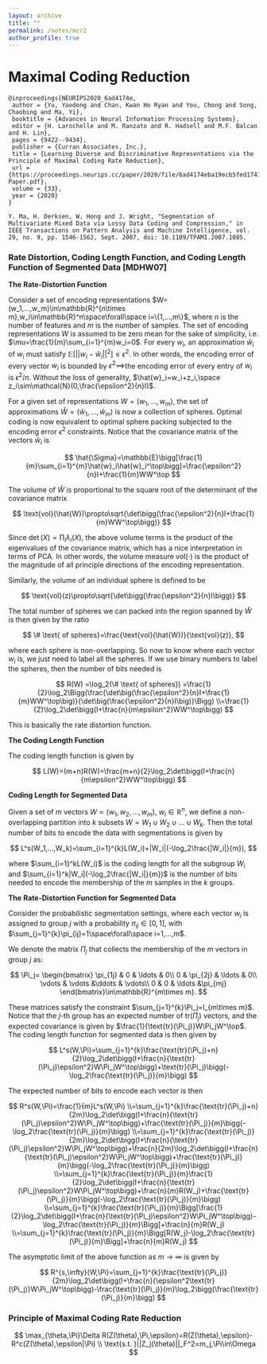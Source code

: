 ```yaml
---
layout: archive
title: ""
permalink: /notes/mcr2
author_profile: true
---
```



# Maximal Coding Reduction
```
@inproceedings{NEURIPS2020_6ad4174e,
 author = {Yu, Yaodong and Chan, Kwan Ho Ryan and You, Chong and Song, Chaobing and Ma, Yi},
 booktitle = {Advances in Neural Information Processing Systems},
 editor = {H. Larochelle and M. Ranzato and R. Hadsell and M.F. Balcan and H. Lin},
 pages = {9422--9434},
 publisher = {Curran Associates, Inc.},
 title = {Learning Diverse and Discriminative Representations via the Principle of Maximal Coding Rate Reduction},
 url = {https://proceedings.neurips.cc/paper/2020/file/6ad4174eba19ecb5fed17411a34ff5e6-Paper.pdf},
 volume = {33},
 year = {2020}
}
```

```
Y. Ma, H. Derksen, W. Hong and J. Wright, "Segmentation of Multivariate Mixed Data via Lossy Data Coding and Compression," in IEEE Transactions on Pattern Analysis and Machine Intelligence, vol. 29, no. 9, pp. 1546-1562, Sept. 2007, doi: 10.1109/TPAMI.2007.1085.
```

### Rate Distortion, Coding Length Function, and Coding Length Function of Segmented Data **[MDHW07]**

**The** **Rate-Distortion Function**

Consider a set of encoding representations $W=(w_1,...,w_m)\in\mathbb{R}^{n\times m},w_i\in\mathbb{R}^n\space\forall\space i=\{1,...,m\}$, where $n$ is the number of features and $m$ is the number of samples. The set of encoding representations $W$ is assumed to be zero mean for the sake of simplicity, i.e. $\mu=\frac{1}{m}\sum_{i=1}^{m}w_i=0$. For every $w_i$, an approximation $\hat{w}_i$ of $w_i$ must satisfy $\mathbb{E}[||w_i-\hat{w}_i||^2]\leq\epsilon^2$. In other words, the encoding error of every vector $w_i$ is bounded by $\epsilon^2\implies$the encoding error of every entry of $w_i$ is $\epsilon^2/n$. Without the loss of generality, $\hat{w}_i=w_i+z_i,\space z_i\sim\mathcal{N}(0,\frac{\epsilon^2}{n}I)$.

For a given set of representations $W=(w_1,...,w_m)$, the set of approximations $\hat{W}=(\hat{w}_1,...,\hat{w}_m)$ is now a collection of spheres. Optimal coding is now equivalent to optimal sphere packing subjected to the encoding error $\epsilon^2$ constraints. Notice that the covariance matrix of the vectors $\hat{w}_i$ is

$$
\hat{\Sigma}=\mathbb{E}\bigg[\frac{1}{m}\sum_{i=1}^{m}\hat{w}_i\hat{w}_i^\top\bigg]=\frac{\epsilon^2}{n}I+\frac{1}{m}WW^\top
$$

The volume of $\hat{W}$ is proportional to the square root of the determinant of the covariance matrix

$$
\text{vol}(\hat{W})\propto\sqrt{\det\bigg(\frac{\epsilon^2}{n}I+\frac{1}{m}WW^\top\bigg)}
$$

Since $\det(X)=\prod_i\lambda_i(X)$, the above volume terms is the product of the eigenvalues of the covariance matrix, which has a nice interpretation in terms of PCA. In other words, the volume measure $\text{vol}(\cdot)$ is the product of the magnitude of all principle directions of the encoding representation.

Similarly, the volume of an individual sphere is defined to be

$$
\text{vol}(z)\propto\sqrt{\det\bigg(\frac{\epsilon^2}{n}I\bigg)}
$$

The total number of spheres we can packed into the region spanned by $\hat{W}$ is then given by the ratio

$$
\# \text{ of spheres}=\frac{\text{vol}(\hat{W})}{\text{vol}(z)},
$$

where each sphere is non-overlapping. So now to know where each vector $w_i$ is, we just need to label all the spheres. If we use binary numbers to label the spheres, then the number of bits needed is 

$$
R(W)
=\log_2(\# \text{ of spheres})
=\frac{1}{2}\log_2\Bigg(\frac{\det\big(\frac{\epsilon^2}{n}I+\frac{1}{m}WW^\top\big)}{\det\big(\frac{\epsilon^2}{n}I\big)}\Bigg)
\\=\frac{1}{2}\log_2\det\bigg(I+\frac{n}{m\epsilon^2}WW^\top\bigg)
$$

This is basically the rate distortion function.

**The Coding Length Function**

The coding length function is given by

$$
L(W)=(m+n)R(W)=\frac{m+n}{2}\log_2\det\bigg(I+\frac{n}{m\epsilon^2}WW^\top\bigg)
$$

**Coding Length for Segmented Data**

Given a set of $m$ vectors $W=(w_1,w_2,...,w_m)$, $w_i\in\mathbb{R}^n$, we define a non-overlapping partition into $k$ subsets $W=W_1\cup W_2\cup...\cup W_k$. Then the total number of bits to encode the data with segmentations is given by

$$
L^s(W_1,...,W_k)=\sum_{i=1}^{k}L(W_i)+|W_i|(-\log_2\frac{|W_i|}{m}),
$$

where $\sum_{i=1}^kL(W_i)$ is the coding length for all the subgroup $W_i$ and $\sum_{i=1}^k|W_i|(-\log_2\frac{|W_i|}{m})$ is the number of bits needed to encode the membership of the $m$ samples in the $k$ groups.

**The** **Rate-Distortion Function for Segmented Data** 

Consider the probabilistic segmentation settings, where each vector $w_i$ is assigned to group $j$ with a probability $\pi_{ij}\in[0,1]$, with $\sum_{j=1}^{k}\pi_{ij}=1\space\forall\space i=1,...,m$.  

We denote the matrix $\Pi_j$ that collects the membership of the $m$ vectors in group $j$ as:

$$
\Pi_j=
\begin{bmatrix}
\pi_{1j} & 0 & \ldots & 0\\
0 & \pi_{2j} & \ldots & 0\\
\vdots & \vdots &\ddots & \vdots\\
0 & 0 & \ldots &\pi_{mj}
\end{bmatrix}\in\mathbb{R}^{m\times m}.
$$

These matrices satisfy the constraint $\sum_{j=1}^{k}\Pi_j=I_{m\times m}$. Notice that the $j$-th group has an expected number of $\text{tr}(\Pi_j)$ vectors, and the expected covariance is given by $\frac{1}{\text{tr}(\Pi_j)}W\Pi_jW^\top$. The coding length function for segmented data is then given by

$$
L^s(W,\Pi)=\sum_{j=1}^{k}\frac{\text{tr}(\Pi_j)+n}{2}\log_2\det\bigg(I+\frac{n}{\text{tr}(\Pi_j)\epsilon^2}W\Pi_jW^\top\bigg)+\text{tr}(\Pi_j)\bigg(-\log_2\frac{\text{tr}(\Pi_j)}{m}\bigg)
$$

The expected number of bits to encode each vector is then

$$
R^s(W,\Pi)=\frac{1}{m}L^s(W,\Pi)
\\=\sum_{j=1}^{k}\frac{\text{tr}(\Pi_j)+n}{2m}\log_2\det\bigg(I+\frac{n}{\text{tr}(\Pi_j)\epsilon^2}W\Pi_jW^\top\bigg)+\frac{\text{tr}(\Pi_j)}{m}\bigg(-\log_2\frac{\text{tr}(\Pi_j)}{m}\bigg)
\\=\sum_{j=1}^{k}\frac{\text{tr}(\Pi_j)}{2m}\log_2\det\bigg(I+\frac{n}{\text{tr}(\Pi_j)\epsilon^2}W\Pi_jW^\top\bigg)+\frac{n}{2m}\log_2\det\bigg(I+\frac{n}{\text{tr}(\Pi_j)\epsilon^2}W\Pi_jW^\top\bigg)+\frac{\text{tr}(\Pi_j)}{m}\bigg(-\log_2\frac{\text{tr}(\Pi_j)}{m}\bigg)
\\=\sum_{j=1}^{k}\frac{\text{tr}(\Pi_j)}{m}\frac{1}{2}\log_2\det\bigg(I+\frac{n}{\text{tr}(\Pi_j)\epsilon^2}W\Pi_jW^\top\bigg)+\frac{n}{m}R(W_j)+\frac{\text{tr}(\Pi_j)}{m}\bigg(-\log_2\frac{\text{tr}(\Pi_j)}{m}\bigg)
\\=\sum_{j=1}^{k}\frac{\text{tr}(\Pi_j)}{m}\Bigg[\frac{1}{2}\log_2\det\bigg(I+\frac{n}{\text{tr}(\Pi_j)\epsilon^2}W\Pi_jW^\top\bigg)-\log_2\frac{\text{tr}(\Pi_j)}{m}\Bigg]+\frac{n}{m}R(W_j)
\\=\sum_{j=1}^{k}\frac{\text{tr}(\Pi_j)}{m}\Bigg[R(W_j)-\log_2\frac{\text{tr}(\Pi_j)}{m}\Bigg]+\frac{n}{m}R(W_j)
$$

The asymptotic limit of the above function as $m\to\infty$ is given by

$$
R^{s,\infty}(W,\Pi)=\sum_{j=1}^{k}\frac{\text{tr}(\Pi_j)}{2m}\log_2\det\bigg(I+\frac{n}{\epsilon^2\text{tr}(\Pi_j)}W\Pi_jW^\top\bigg)-\frac{\text{tr}(\Pi_j)}{m}\log_2\bigg(\frac{\text{tr}(\Pi_j)}{m}\bigg)
$$

### Principle of Maximal Coding Rate Reduction

$$
\max_{\theta,\Pi}\Delta R(Z(\theta),\Pi,\epsilon)=R(Z(\theta),\epsilon)-R^c(Z(\theta),\epsilon|\Pi)
\\
\text{s.t. }||Z_j(\theta)||_F^2=m_j,\Pi\in\Omega
$$

